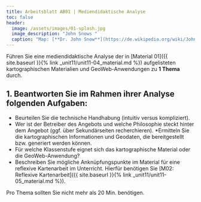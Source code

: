 ```yaml
---
title: Arbeitsblatt AB01 | Mediendidaktische Analyse
toc: false
header:
  image: /assets/images/01-splash.jpg
  image_description: "John Snows "
  caption: "Map: [**Dr. John Snow**](https://de.wikipedia.org/wiki/John_Snow_(Mediziner)) [Wellcome Library via wikimedia](https://w.wiki/QtV)"
---
```


Führen Sie eine mediendidaktische Analyse der in [Material 01]({{ site.baseurl }}{% link _unit11/unit11-04_material.md %}) aufgelisteten kartographischen Materialien und GeoWeb-Anwendungen zu **1 Thema** durch.

## 1. Beantworten Sie im Rahmen ihrer Analyse folgenden Aufgaben:

  * Beurteilen Sie die technische Handhabung (intuitiv versus kompliziert).
  * Wer ist der Betreiber des Angebots und welche Philosophie steckt hinter dem Angebot (ggf. über Sekundärseiten recherchieren).
  *Ermitteln Sie die kartographischen Informationen und Geodaten, die bereitgestellt bzw. generiert werden können.
  * Für welche Klassenstufe eignet sich das kartographische Material oder die GeoWeb-Anwendung?
  * Beschreiben Sie mögliche Anknüpfungspunkte im Material für eine reflexive Kartenarbeit im Unterricht. Hierfür benötigen Sie [M02: Reflexive Kartenarbeit]({{ site.baseurl }}{% link _unit11/unit11-05_material.md %}).

Pro Thema sollten Sie nicht mehr als 20 Min. benötigen.